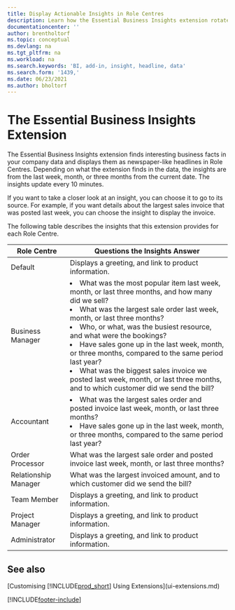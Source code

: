 ```yaml
---
title: Display Actionable Insights in Role Centres
description: Learn how the Essential Business Insights extension rotates a series of business insights on Role Centres.
documentationcenter: ''
author: brentholtorf
ms.topic: conceptual
ms.devlang: na
ms.tgt_pltfrm: na
ms.workload: na
ms.search.keywords: 'BI, add-in, insight, headline, data'
ms.search.form: '1439,'
ms.date: 06/23/2021
ms.author: bholtorf
---
```


# <a name="the-essential-business-insights-extension"></a>The Essential Business Insights Extension

The Essential Business Insights extension finds interesting business facts in your company data and displays them as newspaper-like headlines in Role Centres. Depending on what the extension finds in the data, the insights are from the last week, month, or three months from the current date. The insights update every 10 minutes.  

If you want to take a closer look at an insight, you can choose it to go to its source. For example, if you want details about the largest sales invoice that was posted last week, you can choose the insight to display the invoice.

The following table describes the insights that this extension provides for each Role Centre.

|Role Centre|Questions the Insights Answer|
|----|-----|
|Default|Displays a greeting, and link to product information.|
|Business Manager|<li> What was the most popular item last week, month, or last three months, and how many did we sell?<br><li> What was the largest sale order last week, month, or last three months?<br><li> Who, or what, was the busiest resource, and what were the bookings?<br><li> Have sales gone up in the last week, month, or three months, compared to the same period last year?<br><li> What was the biggest sales invoice we posted last week, month, or last three months, and to which customer did we send the bill?</li> |
|Accountant|<li> What was the largest sales order and posted invoice last week, month, or last three months?<br><li> Have sales gone up in the last week, month, or three months, compared to the same period last year? |
|Order Processor| What was the largest sale order and posted invoice last week, month, or last three months?|
|Relationship Manager| What was the largest invoiced amount, and to which customer did we send the bill?|
|Team Member| Displays a greeting, and link to product information.|
|Project Manager| Displays a greeting, and link to product information.|
|Administrator| Displays a greeting, and link to product information.|

## <a name="see-also"></a>See also

[Customising [!INCLUDE[prod_short](includes/prod_short.md)] Using Extensions](ui-extensions.md)

[!INCLUDE[footer-include](includes/footer-banner.md)]
